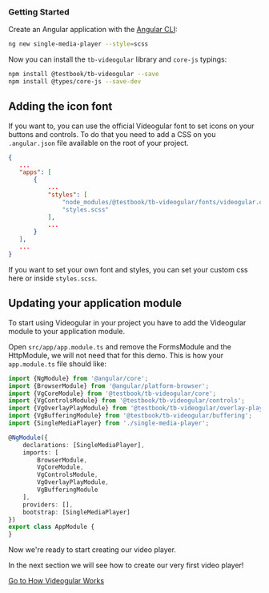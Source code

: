 ### Getting Started

Create an Angular application with the [Angular CLI]():

```bash
ng new single-media-player --style=scss

```

Now you can install the `tb-videogular` library and `core-js` typings:

```bash
npm install @testbook/tb-videogular --save
npm install @types/core-js --save-dev
```

## Adding the icon font

If you want to, you can use the official Videogular font to set icons on your buttons and controls. To do that you need to add a CSS on you `.angular.json` file available on the root of your project.

```json
{
   ...
   "apps": [
       {
           ...
           "styles": [
               "node_modules/@testbook/tb-videogular/fonts/videogular.css",
               "styles.scss"
           ],
           ...
       }
   ],
   ...
}
```

If you want to set your own font and styles, you can set your custom css here or inside `styles.scss`.

## Updating your application module

To start using Videogular in your project you have to add the Videogular module to your application module.

Open `src/app/app.module.ts` and remove the FormsModule and the HttpModule, we will not need that for this demo. This is how your `app.module.ts` file should like:

```typescript
import {NgModule} from '@angular/core';
import {BrowserModule} from '@angular/platform-browser';
import {VgCoreModule} from '@testbook/tb-videogular/core';
import {VgControlsModule} from '@testbook/tb-videogular/controls';
import {VgOverlayPlayModule} from '@testbook/tb-videogular/overlay-play';
import {VgBufferingModule} from '@testbook/tb-videogular/buffering';
import {SingleMediaPlayer} from './single-media-player';

@NgModule({
    declarations: [SingleMediaPlayer],
    imports: [
        BrowserModule,
        VgCoreModule,
        VgControlsModule,
        VgOverlayPlayModule,
        VgBufferingModule
    ],
    providers: [],
    bootstrap: [SingleMediaPlayer]
})
export class AppModule {
}
```

Now we're ready to start creating our video player.

In the next section we will see how to create our very first video player!

[Go to How Videogular Works](https://github.com/testbook/tb-videogular/blob/master/docs/tb-videogular-demo/getting-started/how-videogular-works.md)
